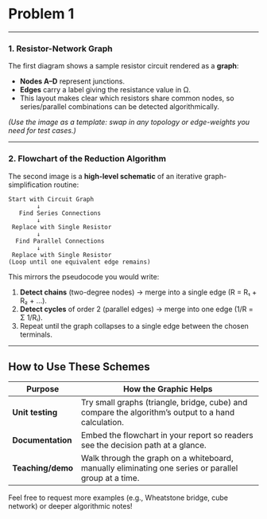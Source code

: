 # Problem 1



---

### 1. Resistor-Network Graph

The first diagram shows a sample resistor circuit rendered as a **graph**:

* **Nodes A–D** represent junctions.
* **Edges** carry a label giving the resistance value in Ω.
* This layout makes clear which resistors share common nodes, so series/parallel combinations can be detected algorithmically.

*(Use the image as a template: swap in any topology or edge-weights you need for test cases.)*

---

### 2. Flowchart of the Reduction Algorithm

The second image is a **high-level schematic** of an iterative graph-simplification routine:

```
Start with Circuit Graph
        ↓
   Find Series Connections
        ↓
 Replace with Single Resistor
        ↓
  Find Parallel Connections
        ↓
 Replace with Single Resistor
(Loop until one equivalent edge remains)
```

This mirrors the pseudocode you would write:

1. **Detect chains** (two-degree nodes) → merge into a single edge (R = R₁ + R₂ + …).
2. **Detect cycles** of order 2 (parallel edges) → merge into one edge (1/R = Σ 1/Rᵢ).
3. Repeat until the graph collapses to a single edge between the chosen terminals.

---

## How to Use These Schemes

| Purpose           | How the Graphic Helps                                                                                |
| ----------------- | ---------------------------------------------------------------------------------------------------- |
| **Unit testing**  | Try small graphs (triangle, bridge, cube) and compare the algorithm’s output to a hand calculation.  |
| **Documentation** | Embed the flowchart in your report so readers see the decision path at a glance.                     |
| **Teaching/demo** | Walk through the graph on a whiteboard, manually eliminating one series or parallel group at a time. |

Feel free to request more examples (e.g., Wheatstone bridge, cube network) or deeper algorithmic notes!
